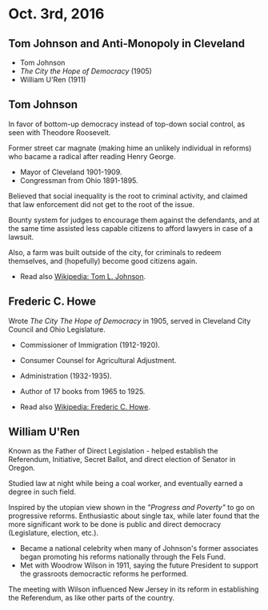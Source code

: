 Oct. 3rd, 2016
==============

Tom Johnson and Anti-Monopoly in Cleveland
------------------------------------------

- Tom Johnson
- *The City the Hope of Democracy* (1905)
- William U'Ren (1911)

Tom Johnson
-----------

In favor of bottom-up democracy instead of top-down social control, as seen with Theodore Roosevelt.

Former street car magnate (making hime an unlikely individual in reforms) who bacame a radical after reading Henry George.

- Mayor of Cleveland 1901-1909.
- Congressman from Ohio 1891-1895.

Believed that social inequality is the root to criminal activity, and claimed that law enforcement did not get to the root of the issue.

Bounty system for judges to encourage them against the defendants, and at the same time assisted less capable citizens to afford lawyers in case of a lawsuit.

Also, a farm was built outside of the city, for criminals to redeem themselves, and (hopefully) become good citizens again.

- Read also [Wikipedia: Tom L. Johnson](https://en.wikipedia.org/wiki/Tom_L._Johnson).

Frederic C. Howe
----------------

Wrote *The City The Hope of Democracy* in 1905, served in Cleveland City Council and Ohio Legislature.

- Commissioner of Immigration (1912-1920).
- Consumer Counsel for Agricultural Adjustment.
- Administration (1932-1935).
- Author of 17 books from 1965 to 1925.

- Read also [Wikipedia: Frederic C. Howe](https://en.wikipedia.org/wiki/Frederic_C._Howe).

William U'Ren
-------------

Known as the Father of Direct Legislation - helped establish the Referendum, Initiative, Secret Ballot, and direct election of Senator in Oregon.

Studied law at night while being a coal worker, and eventually earned a degree in such field.

Inspired by the utopian view shown in the *"Progress and Poverty"* to go on progressive reforms. Enthusiastic about single tax, while later found that the more significant work to be done is public and direct democracy (Legislature, election, etc.).

- Became a national celebrity when many of Johnson's former associates began promoting his reforms nationally through the Fels Fund.
- Met with Woodrow Wilson in 1911, saying the future President to support the grassroots democractic reforms he performed.

The meeting with Wilson influenced New Jersey in its reform in establishing the Referendum, as like other parts of the country.
